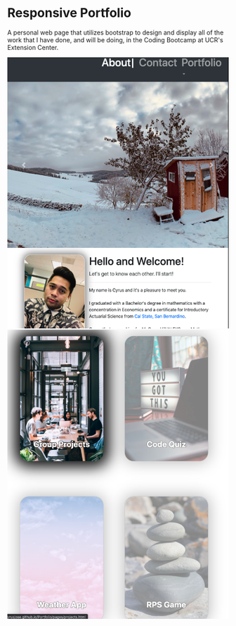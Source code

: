 # Responsive Portfolio

A personal web page that utilizes bootstrap to design and display all of the work that I have done, and will be doing, in the Coding Bootcamp at UCR's Extension Center.


<img src = "assets/images/Screen Shot 2020-07-05 at 8.04.43 PM.png">
<img src = "assets/images/Screen Shot 2020-07-05 at 8.05.15 PM.png">